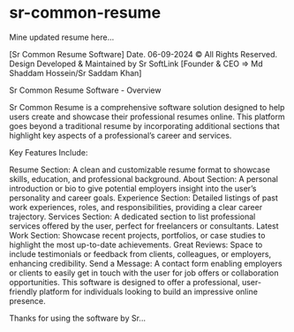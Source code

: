 # sr-common-resume
Mine updated resume here...

[Sr Common Resume Software] Date. 06-09-2024
© All Rights Reserved. Design Developed & Maintained by Sr SoftLink 
[Founder & CEO => Md Shaddam Hossein/Sr Saddam Khan]

Sr Common Resume Software - Overview

Sr Common Resume is a comprehensive software solution designed to help users create and showcase their professional resumes online. 
This platform goes beyond a traditional resume by incorporating additional sections that highlight key aspects of a professional’s career and services.


Key Features Include:

Resume Section: A clean and customizable resume format to showcase skills, education, and professional background.
About Section: A personal introduction or bio to give potential employers insight into the user’s personality and career goals.
Experience Section: Detailed listings of past work experiences, roles, and responsibilities, providing a clear career trajectory.
Services Section: A dedicated section to list professional services offered by the user, perfect for freelancers or consultants.
Latest Work Section: Showcase recent projects, portfolios, or case studies to highlight the most up-to-date achievements.
Great Reviews: Space to include testimonials or feedback from clients, colleagues, or employers, enhancing credibility.
Send a Message: A contact form enabling employers or clients to easily get in touch with the user for job offers or collaboration opportunities.
This software is designed to offer a professional, user-friendly platform for individuals looking to build an impressive online presence.


Thanks for using the software by Sr...





